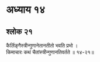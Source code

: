 # अध्याय १४

## श्लोक २१

कैर्लिङ्गैस्त्रीन्गुणानेतानतीतो भवति प्रभो ।<br>किमाचारः कथं चैतांस्त्रीन्गुणानतिवर्तते ॥ १४-२१॥<br><br>

